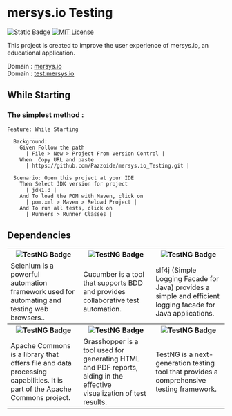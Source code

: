 # mersys.io Testing

![Static Badge](https://img.shields.io/badge/test-%20pass%20-s?style=for-the-badge&labelColor=darksilver&color=darkgreen)
[![MIT License](https://img.shields.io/badge/licence-%20MIT%20-s?style=for-the-badge&labelColor=darksilver&color=darkgreen)](https://choosealicense.com/licenses/mit/)

This project is created to improve the user experience of mersys.io, an educational application.

Domain : [mersys.io](https://www.mersys.io/)<br>
Domain : [test.mersys.io](https://test.mersys.io//)

While Starting
---------------

### The simplest method :

```gherkin
Feature: While Starting

  Background:
    Given Follow the path
      | File > New > Project From Version Control |
    When  Copy URL and paste
      | https://github.com/Pazzoide/mersys.io_Testing.git |

  Scenario: Open this project at your IDE
    Then Select JDK version for project
      | jdk1.8 |
    And To load the POM with Maven, click on
      | pom.xml > Maven > Reload Project |
    And To run all tests, click on
      | Runners > Runner Classes |

```

Dependencies
---------------

<div align="right">
<body>
  <table style="width: 100%; table-layout: fixed; border-collapse: collapse; height: 100%;">
    <thead>
      <tr>
        <th style="width: 33.33%;">
          <img src="https://img.shields.io/badge/Selenium-%20v4.11.0%20-s?style=for-the-badge&logo=Selenium&labelColor=darksilver&color=darkgreen" alt="TestNG Badge">
        </th>
<th style="width: 33.33%;">
          <img src="https://img.shields.io/badge/Cucumber-%20v7.9.0%20-s?style=for-the-badge&logo=Cucumber&labelColor=darksilver&color=darkgreen" alt="TestNG Badge">
        </th>
<th style="width: 33.33%;">
          <img src="https://img.shields.io/badge/slf4j-%20v1.8.0--Beta2%20-s?style=for-the-badge&logo=ng&labelColor=darksilver&color=darkgreen" alt="TestNG Badge">
        </th>
      </tr>
     <tr>
        <td style="width: 33.33%;">
           Selenium is a powerful automation framework used for automating and testing web browsers..     
        </td><td style="width: 33.33%;">
           Cucumber is a tool that supports BDD and provides collaborative test automation.     
        </td><td style="width: 33.33%;">
           slf4j (Simple Logging Facade for Java) provides a simple and efficient logging facade for Java applications.     
        </td>
      </tr>
      </thead>
      <tbody>
         <tr>

<th style="width: 33.33%;">
          <img src="https://img.shields.io/badge/Apache%20-%20v3.12.0%20-s?style=for-the-badge&logo=apache&labelColor=darksilver&color=darkgreen" alt="TestNG Badge">
        </th>

<th style="width: 33.33%;">
          <img src="https://img.shields.io/badge/Grasshopper%20-%20v1.9.2%20-s?style=for-the-badge&labelColor=darksilver&color=darkgreen" alt="TestNG Badge">
        </th>

<th style="width: 33.33%;">
          <img src="https://img.shields.io/badge/TestNG-%20v6.14.3%20-s?style=for-the-badge&logo=ng&labelColor=darksilver&color=darkgreen" alt="TestNG Badge">
        </th>
      </tr>
<tr>
        <td style="width: 33.33%;">
          Apache Commons is a library that offers file and data processing capabilities. It is part of the Apache Commons project.     
        </td>
 <td style="width: 33.33%;">
          Grasshopper is a tool used for generating HTML and PDF reports, aiding in the effective visualization of test results.     
        </td>
 <td style="width: 33.33%;">
          TestNG is a next-generation testing tool that provides a comprehensive testing framework.    
        </td>
</tr>
      </tbody>
  </table>
</body>
</div>
<div align="right">
<body>
  <table style="width: 100%; table-layout: fixed; border-collapse: collapse; height: 100%;">
    <thead>
      <tr>
        <th style="width: 33.33%;">
          <img src="https://img.shields.io/badge/javafaker-%20v0.15%20-s?style=for-the-badge&labelColor=darksilver&color=darkgreen" alt="TestNG Badge">
        </th>
      </tr>
      </thead>
      <tbody>
         <tr>
        <td style="width: 33.33%;">
           JavaFaker is a Java library that provides<br> realistic fake data for use in project<br> development and presentations.     
        </td>
      </tr>
      </tbody>
  </table>
</body>
</div>

### TEAM

---
<div style="display: flex;">
  <div style="flex: 1;">
   <ul style="list-style-type: disc;" >
     <li><h4>T.Lead <| Burhan SENGUL <br /><strong> <a href="mailto:burhseng@gmail.com"> <img src="https://www.freepnglogos.com/uploads/logo-gmail-png/logo-gmail-png-gmail-icon-download-png-and-vector-1.png" alt="E-Posta" width="31" height="25" /></a></strong></h4></li>
     <li><h4>Tester <| D. Fatihhan KARAHANLI <br /><strong> <a href="mailto:fatihhan.karahanli@gmail.com"> <img src="https://www.freepnglogos.com/uploads/logo-gmail-png/logo-gmail-png-gmail-icon-download-png-and-vector-1.png" alt="E-Posta" width="31" height="25" /></a></strong></h4></li>
     <li><h4>Tester <| Şeyma ASKERZADE <br /><strong> <a href="mailto:4seyma@gmail.com"> <img src="https://www.freepnglogos.com/uploads/logo-gmail-png/logo-gmail-png-gmail-icon-download-png-and-vector-1.png" alt="E-Posta" width="31" height="25" /></a>&nbsp;</strong></h4></li> 
     <li><h4><strong>Tester <| Ramazan INCE </strong><br /><strong><a href="mailto:inceliramazan80@gmail.com"><img src="https://www.freepnglogos.com/uploads/logo-gmail-png/logo-gmail-png-gmail-icon-download-png-and-vector-1.png" alt="E-Posta" width="31" height="25" /></a>&nbsp;</strong></h4></li>
     <li><h4>Tester <| Zafer CANSIZ <br /><strong><a href="mailto:zfrcnsz1@gmail.com"><img src="https://www.freepnglogos.com/uploads/logo-gmail-png/logo-gmail-png-gmail-icon-download-png-and-vector-1.png" alt="E-Posta" width="31" height="25" /></a>&nbsp;</strong></h4></li>
</ul>
  </div>
  <div style="flex: 1; text-align: left;">
    <img alt="gif" height="140" src="https://media.tenor.com/GfSX-u7VGM4AAAAC/coding.gif" width="249"/>
  </div>
</div>

### TODO
* It's crucial to stick to the specified dependencies versions to maintain compatibility and reliability.
  Using different versions can jeopardize project stability and compatibility.
  In case you encounter problems with alternative versions, please note that these
  issues cannot be attributed to the project.<br>
  <br>
* If you experience issues or compatibility problems with a specific version of our project or
  if you are tempted to use different versions, we encourage you to provide feedback. We will
  do our best to assist you.
### LICENSE
This project is an open-source software licensed under the terms of the[ MIT license](https://opensource.org/license/mit/).
